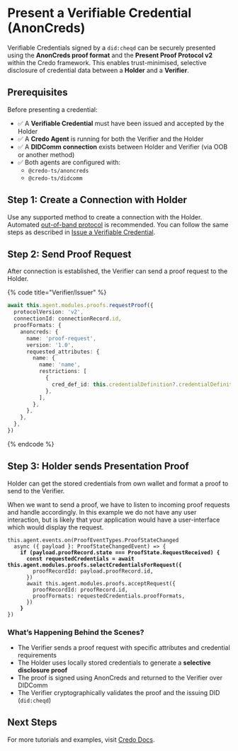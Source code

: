 # Present a Verifiable Credential (AnonCreds)

Verifiable Credentials signed by a `did:cheqd` can be securely presented using the **AnonCreds proof format** and the **Present Proof Protocol v2** within the Credo framework. This enables trust-minimised, selective disclosure of credential data between a **Holder** and a **Verifier**.

## Prerequisites

Before presenting a credential:

* ✅ A **Verifiable Credential** must have been issued and accepted by the Holder
* ✅ A **Credo Agent** is running for both the Verifier and the Holder
* ✅ A **DIDComm connection** exists between Holder and Verifier (via OOB or another method)
* ✅ Both agents are configured with:
  * `@credo-ts/anoncreds`
  * `@credo-ts/didcomm`

## Step 1: Create a Connection with Holder

Use any supported method to create a connection with the Holder. Automated [out-of-band protocol](https://identity.foundation/didcomm-messaging/spec/#out-of-band-messages) is recommended. You can follow the same steps as described in [Issue a Verifiable Credential](issue-a-verifiable-credential.md#step-1-create-a-connection-with-holder).

## Step 2: Send Proof Request

After connection is established, the Verifier can send a proof request to the Holder.

{% code title="Verifier/Issuer" %}
```typescript
await this.agent.modules.proofs.requestProof({
  protocolVersion: 'v2',
  connectionId: connectionRecord.id,
  proofFormats: {
    anoncreds: {
      name: 'proof-request',
      version: '1.0',
      requested_attributes: {
        name: {
          name: 'name',
          restrictions: [
            {
              cred_def_id: this.credentialDefinition?.credentialDefinitionId,
            },
          ],
        },
      },
    },
  },
})
```
{% endcode %}

## Step 3: Holder sends Presentation Proof

Holder can get the stored credentials from own wallet and format a proof to send to the Verifier.

When we want to send a proof, we have to listen to incoming proof requests and handle accordingly. In this example we do not have any user interaction, but is likely that your application would have a user-interface which would display the request.

<pre class="language-typescript" data-title="Holder"><code class="lang-typescript">this.agent.events.on(ProofEventTypes.ProofStateChanged
  async ({ payload }: ProofStateChangedEvent) => {
<strong>    if (payload.proofRecord.state === ProofState.RequestReceived) {
</strong><strong>      const requestedCredentials = await this.agent.modules.proofs.selectCredentialsForRequest({
</strong>        proofRecordId: payload.proofRecord.id,
      })
      await this.agent.modules.proofs.acceptRequest({
        proofRecordId: proofRecord.id,
        proofFormats: requestedCredentials.proofFormats,
      })
<strong>    }
</strong>})
</code></pre>

### What’s Happening Behind the Scenes?

* The Verifier sends a proof request with specific attributes and credential requirements
* The Holder uses locally stored credentials to generate a **selective disclosure proof**
* The proof is signed using AnonCreds and returned to the Verifier over DIDComm
* The Verifier cryptographically validates the proof and the issuing DID (`did:cheqd`)

## Next Steps

For more tutorials and examples, visit [Credo Docs](https://credo.js.org/guides).

